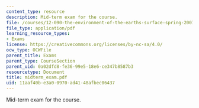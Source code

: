 ```yaml
---
content_type: resource
description: Mid-term exam for the course.
file: /courses/12-090-the-environment-of-the-earths-surface-spring-2007/11aaf40be3a00970ad4148afbec06437_midterm_exam.pdf
file_type: application/pdf
learning_resource_types:
- Exams
license: https://creativecommons.org/licenses/by-nc-sa/4.0/
ocw_type: OCWFile
parent_title: Exams
parent_type: CourseSection
parent_uid: 0a02dfd8-fe36-99e5-18e6-ce347b8587b3
resourcetype: Document
title: midterm_exam.pdf
uid: 11aaf40b-e3a0-0970-ad41-48afbec06437
---
```

Mid-term exam for the course.